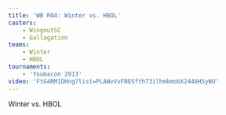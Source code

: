 ```yaml
---
title: 'WB RO4: Winter vs. HBOL'
casters:
    - WingnutSC
    - Gallagation
teams:
    - Winter
    - HBOL
tournaments:
    - 'Youmacon 2013'
video: 'FtG4RM1DHng?list=PLAWvVvFNESfth73ilhmkmobX2446H5yWU'
---
```

Winter vs. HBOL